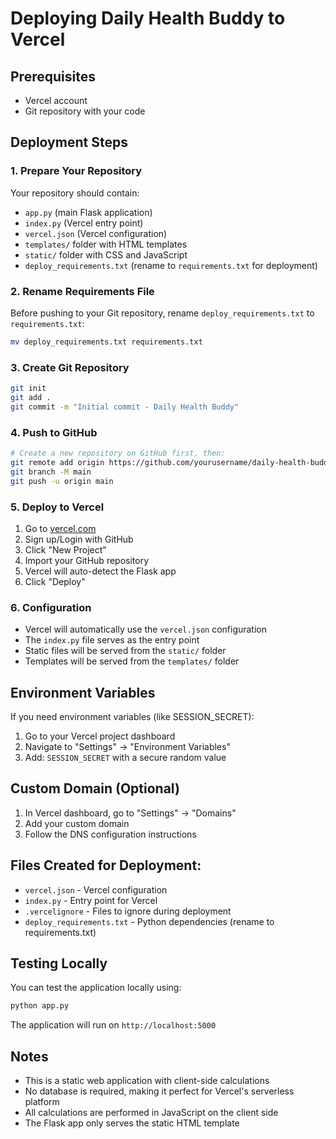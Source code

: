 # Deploying Daily Health Buddy to Vercel

## Prerequisites
- Vercel account
- Git repository with your code

## Deployment Steps

### 1. Prepare Your Repository
Your repository should contain:
- `app.py` (main Flask application)
- `index.py` (Vercel entry point)
- `vercel.json` (Vercel configuration)
- `templates/` folder with HTML templates
- `static/` folder with CSS and JavaScript
- `deploy_requirements.txt` (rename to `requirements.txt` for deployment)

### 2. Rename Requirements File
Before pushing to your Git repository, rename `deploy_requirements.txt` to `requirements.txt`:
```bash
mv deploy_requirements.txt requirements.txt
```

### 3. Create Git Repository
```bash
git init
git add .
git commit -m "Initial commit - Daily Health Buddy"
```

### 4. Push to GitHub
```bash
# Create a new repository on GitHub first, then:
git remote add origin https://github.com/yourusername/daily-health-buddy.git
git branch -M main
git push -u origin main
```

### 5. Deploy to Vercel
1. Go to [vercel.com](https://vercel.com)
2. Sign up/Login with GitHub
3. Click "New Project"
4. Import your GitHub repository
5. Vercel will auto-detect the Flask app
6. Click "Deploy"

### 6. Configuration
- Vercel will automatically use the `vercel.json` configuration
- The `index.py` file serves as the entry point
- Static files will be served from the `static/` folder
- Templates will be served from the `templates/` folder

## Environment Variables
If you need environment variables (like SESSION_SECRET):
1. Go to your Vercel project dashboard
2. Navigate to "Settings" → "Environment Variables"
3. Add: `SESSION_SECRET` with a secure random value

## Custom Domain (Optional)
1. In Vercel dashboard, go to "Settings" → "Domains"
2. Add your custom domain
3. Follow the DNS configuration instructions

## Files Created for Deployment:
- `vercel.json` - Vercel configuration
- `index.py` - Entry point for Vercel
- `.vercelignore` - Files to ignore during deployment
- `deploy_requirements.txt` - Python dependencies (rename to requirements.txt)

## Testing Locally
You can test the application locally using:
```bash
python app.py
```

The application will run on `http://localhost:5000`

## Notes
- This is a static web application with client-side calculations
- No database is required, making it perfect for Vercel's serverless platform
- All calculations are performed in JavaScript on the client side
- The Flask app only serves the static HTML template
